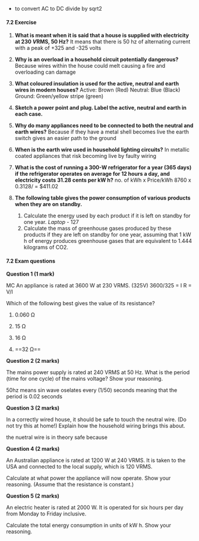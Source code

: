 - to convert AC to DC divide by sqrt2
#### 7.2 Exercise

1. **What is meant when it is said that a house is supplied with electricity at 230 *V*RMS, 50 Hz?**
    It means that there is 50 hz of alternating current with a peak of +325 and -325 volts
2. **Why is an overload in a household circuit potentially dangerous?**
    Because wires within the house could melt causing a fire and overloading can damage 
3. **What coloured insulation is used for the active, neutral and earth wires in modern houses?**
    Active: Brown (Red)
    Neutral: Blue (Black)
    Ground: Green/yellow stripe (green)
4. **Sketch a power point and plug. Label the active, neutral and earth in each case.**
    
5. **Why do many appliances need to be connected to both the neutral and earth wires?**
    Because if they have a metal shell becomes live the earth switch gives an easier path to the ground
6. **When is the earth wire used in household lighting circuits?**
    In metallic coated appliances that risk becoming live by faulty wiring
7. **What is the cost of running a 300-W refrigerator for a year (365 days) if the refrigerator operates on average for 12 hours a day, and electricity costs 31.28 cents per kW h?**
    no. of kWh x Price/kWh
    8760 x 0.3128/
    = $411.02
8. **The following table gives the power consumption of various products when they are on standby.**

    1. Calculate the energy used by each product if it is left on standby for one year.
	        *Laptop* - 127
    2. Calculate the mass of greenhouse gases produced by these products if they are left on standby for one year, assuming that 1 kW h of energy produces greenhouse gases that are equivalent to 1.444 kilograms of CO2.
        

#### 7.2 Exam questions

**[](https://content2.learnon.com.au/embedded-searchlight?&isbn=9781119887843&assetid=tlvd-4321)Question 1 (1 mark)**

MC An appliance is rated at 3600 W at 230 VRMS. (325V) 3600/325 = I R = V/I

Which of the following best gives the value of its resistance?

1. 0.060 Ω
    
2. 15 Ω
    
3. 16 Ω
    
4. ==32 Ω==
    

**[](https://content2.learnon.com.au/embedded-searchlight?&isbn=9781119887843&assetid=tlvd-4322)Question 2 (2 marks)**

The mains power supply is rated at 240 VRMS at 50 Hz.
What is the period (time for one cycle) of the mains voltage? Show your reasoning.

50hz means sin wave oselates every (1/50) seconds meaning that the period is 0.02 seconds

**[](https://content2.learnon.com.au/embedded-searchlight?&isbn=9781119887843&assetid=tlvd-4323)Question 3 (2 marks)**

In a correctly wired house, it should be safe to touch the neutral wire. (Do not try this at home!)
Explain how the household wiring brings this about.

the nuetral wire is in theory safe because 

**[](https://content2.learnon.com.au/embedded-searchlight?&isbn=9781119887843&assetid=tlvd-4324)Question 4 (2 marks)**

An Australian appliance is rated at 1200 W at 240 VRMS. It is taken to the USA and connected to the local supply, which is 120 VRMS.

Calculate at what power the appliance will now operate. Show your reasoning. (Assume that the resistance is constant.)

**[](https://content2.learnon.com.au/embedded-searchlight?&isbn=9781119887843&assetid=tlvd-4325)Question 5 (2 marks)**

An electric heater is rated at 2000 W. It is operated for six hours per day from Monday to Friday inclusive.

Calculate the total energy consumption in units of kW h. Show your reasoning.
